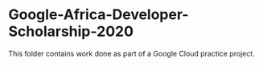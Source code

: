# Google-Africa-Developer-Scholarship-2020
This folder contains work done as part of a Google Cloud practice project.
